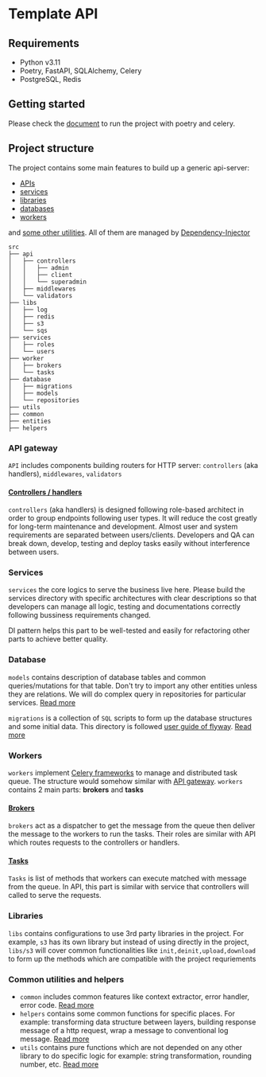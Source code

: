 # Template API

## Requirements

- Python v3.11
- Poetry, FastAPI, SQLAlchemy, Celery
- PostgreSQL, Redis

## Getting started

Please check the [document](docs/content/docs/getting-started.md) to run the project with poetry and celery.

## Project structure

The project contains some main features to build up a generic api-server:

- [APIs](#api-gateway)
- [services](#services)
- [libraries](#libraries)
- [databases](#database)
- [workers](#workers)

and [some other utilities](#common-utilities-and-helpers). All of them are managed by [Dependency-Injector](https://python-dependency-injector.ets-labs.org/)

```
src
├── api
│   ├── controllers
│   │   ├── admin
│   │   ├── client
│   │   └── superadmin
│   ├── middlewares
│   └── validators
├── libs
│   ├── log
│   ├── redis
│   ├── s3
│   └── sqs
├── services
│   ├── roles
│   └── users
├── worker
│   ├── brokers
│   └── tasks
├── database
│   ├── migrations
│   ├── models
│   └── repositories
├── utils
├── common
├── entities
├── helpers
```
### API gateway
`API` includes components building routers for HTTP server: `controllers` (aka handlers), `middlewares`, `validators`

#### [Controllers / handlers](docs/content/docs/reference/api/controller.md)
`controllers` (aka handlers) is designed following role-based architect in order to group endpoints following user types. It will reduce the cost greatly for long-term maintenance and development. Almost user and system requirements are separated between users/clients. Developers and QA can break down, develop, testing and deploy tasks easily without interference between users.

### Services
`services` the core logics to serve the business live here. Please build the services directory with specific architectures with clear descriptions so that developers can manage all logic, testing and documentations correctly following bussiness requirements changed.

DI pattern helps this part to be well-tested and easily for refactoring other parts to achieve better quality.

### Database
`models` contains description of database tables and common queries/mutations for that table. Don't try to import any other entities unless they are relations. We will do complex query in repositories for particular services. [Read more](docs/content/docs/reference/database/models.md)

`migrations` is a collection of `SQL` scripts to form up the database structures and some initial data. This directory is followed [user guide of flyway](https://www.red-gate.com/hub/university/courses/flyway/getting-started-with-flyway/introduction-to-flyway/folder-structure-and-configuration-file). [Read more](docs/content/docs/reference/database/migrations.md)

### Workers
`workers` implement [Celery frameworks](https://docs.celeryq.dev/en/stable/index.html) to manage and distributed task queue. The structure would somehow similar with [API gateway](#api-gateway). `workers` contains 2 main parts: **brokers** and **tasks**

#### [Brokers](docs/content/docs/reference/workers/brokers.md)
`brokers` act as a dispatcher to get the message from the queue then deliver the message to the workers to run the tasks. Their roles are similar with API which routes requests to the controllers or handlers.
#### [Tasks](docs/content/docs/reference/workers/tasks.md)
`Tasks` is list of methods that workers can execute matched with message from the queue. In API, this part is similar with service that controllers will called to serve the requests.

### Libraries
`libs` contains configurations to use 3rd party libraries in the project. For example, `s3` has its own library but instead of using directly in the project, `libs/s3` will cover common functionalities like `init,deinit,upload,download` to form up the methods which are compatible with the project requriements

### Common utilities and helpers
- `common` includes common features like context extractor, error handler, error code. [Read more](docs/content/docs/reference/utilities/common.md)
- `helpers` contains some common functions for specific places. For example: transforming data structure between layers, building response message of a http request, wrap a message to conventional log message. [Read more](docs/content/docs/reference/utilities/helper.md)
- `utils` contains pure functions which are not depended on any other library to do specific logic for example: string transformation, rounding number, etc. [Read more](docs/content/docs/reference/utilities/utils.md)
